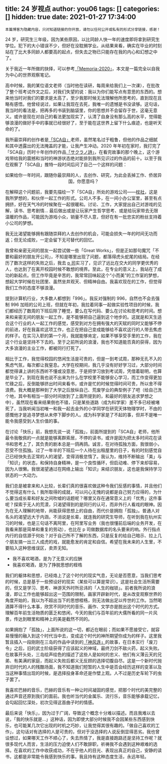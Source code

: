 title: 24 岁视点
author: you06
tags: []
categories: []
hidden: true
date: 2021-01-27 17:34:00
---
    本篇博客为隐藏内容，只对知道链接的你开放，请勿以任何公开或私有的形式分享链接，感谢！

24 岁，研究生三年级，因为某些原因，以比同龄人快一年的速度即将拿到研究生学位。犯下的大小错误不少，但好在没耽搁学业。从结果来看，确实在毕业的时刻站在了比大多同龄人都要高的起点，但失去之物已只能存在我的内心和幻想之中了。

关于我近一年所做的抉择，可以参考[「Memoria-2020」](/2021/01/18/memoria-2020/)，本文是一篇完全以自我为中心的世界观察笔记。

高中时候，我的某位语文老师（当时他在读研，每周来给我们上一次课），在批改了整个班考试作文之后，对我们失望的说：我以为你们能写点有意思的东西的。想来他当时对我们的要求是太高了，至少我那时候无法理解他所思考的，直到现在且略有感悟。他曾经说过，如果让我现在去死，我唯一的遗憾是书没读够。这句话，我当时的看法是，把再多的书装到脑袋里，你的思想并不会留存于世，这毫无意义。或许是现在对自己的看法更加现实了，认清了自身没有那么高的水平，觉得能够浪漫的做好手中的事就已经很好了，至于能在这世界上留下什么痕迹，也是听天命的了。

我所最崇拜的创作者是[「SCA自」](https://bangumi.tv/person/5857)老师，虽然笔名过于粗鲁，但他的作品之细腻和其中透露出的无法掩盖的才能，让我产生冲动。2020 年年初在家时，我打完了「SCA自」历时十年创作的作品[「サクラノ詩」](https://bangumi.tv/subject/22423)，在看完故事的那个晚上，这个游戏带给我的震撼和当时的神游状态绝对能排到我所见识过的作品的前十。以至于我在观察了「SCA自」推特一段时间后问了自己一个这样的问题：

<center>
如果给你一年时间，跟随你最崇拜的人，去创作、研究，为此会丢掉工作、侨居异国，你愿意吗？
</center>

在解释这个问题前，我要先描绘一下「SCA自」所处的游戏公司——[枕社](https://zh.moegirl.org.cn/%E6%9E%95#/media/File:Makura-soft_building.jpg)，这是我所梦想的，和伙伴一起工作的形式。公司人不多，在一间小办公室里，甚至有点拥挤，好在天气冷的时候聚在一起很暖和。讨论、工作，大家提出自己对游戏的见解，读书、思考剧情... 最后做出或是让玩家产生哲学思考、或是给玩家带去无限温暖的作品，可能因为游戏小众，销量不尽人意，但好在有一批忠实的粉丝支持着小公司的梦想。

我无比渴望能够拥有跟随崇拜的人去创作的机会，可能会损失一年的时间无功而返；但无论成败，一定会留下无可替代的回忆。

我曾和亲密无间的朋友一起尝试做一些「Great Works」，但是正如那句魔咒「不要和最好的朋友开公司」，不知是哪里出现了问题，都落得虎头蛇尾的结局。在经历了数次这样的失败之后，我去 [p 司](https://pingcap.com/)实习了，见识了远比在交大的同学更优秀的人，也达到了在离开校园时候不敢想的境界。至此，在专业的意义上，我站在了成功的新起点。但工作毕竟是辛苦的，我常常回味起这个“小而美”的工作室的梦想，想起大学时候在社团里、虽然坐井观天、但精神自由。我喜欢现在的工作，但觉得我们工作的态度不够浪漫。

提到计算机行业，大多数人都想到「996」。我反对强制的 996，自然也不会去强制 996 加班的公司上班，但就在年初，我拉着同事一起做实验性项目的时候，我们都经历了数周的下班后除了睡觉，要么在写代码、要么在讨论和思考的时间。想来和亲密无间的朋友一起工作，是不能够把自己逼到这个地步的。这就是和天生适合这个行业的人一起工作的感觉，感受到对方在拥有强大的天赋的同时又能够不停的前进，好在我喜欢这项工作，也正在把自己变成能够给不喜欢这行的人带去焦虑的样子。在实习入职的第一个月，我就能够肯定，如果不够享受手里的工作，我在这个行业是坚持不下去的。至于之前所说的浪漫，我也不知道能否真的获得，因为大多浪漫的主业工作，都被同行打死了。

相比于工作，我觉得校园的悠闲生活是可贵的，但是一到考试周，那种无孔不入的焦虑气氛，每次都让我窒息。大学在校期间，我几乎没有好好学习过，大部分时间都觉得课上讲的东西听不懂或没意思，于是把学习放到考试周，凭借着聪明，也算是毕业了。到现在我也说不出来为什么在学校里不能够安心学习，而工作变得更加忙碌之后，反倒能够挤出时间来看书，或许是忙的时候觉得时间可贵，所以舍不得浪费。我大概是那种到了大学之后放纵自己、荒废学业的典型例子了吧（给自己洗个地，其中有相当一部分时间放到了上面所提到的，和最好的朋友追求梦想之中），虽然现在看来结果倒也不错，只是某些道路（成为科学家）差不多已经被堵死了，当我听闻当初唯一和我一起去金外的小学同学在研究天体物理学时，不由的感慨他才是追寻梦想从未停下脚步的人。成为科学家是了不起的事，但并不是唯一能令我感受到人生价值的事。

在讨论「快乐」前，我想先说一说「孤独」，前面所提到的「SCA自」老师，他所最令我敬佩的一点就是能够离群索居，不停的读书，或许是因为把太多时间花在读书和思考上了，其负责的剧本总是一鸽再鸽。诚言，在对待孤独方面，我很弱小，忍受不住孤独。过了一年半的下班后一个人待在出租屋里的日子，有的时刻感觉自己已经快失去正常的人的渴望，变得消极怠惰了。我认为，维持不断输出「美」与「知识」的状态，和保持自身精神，是一个良性循环，但启动难、停下来却容易，因为人很懒。我很渴望通过在网络上输出「知识」来结识朋友，这也是我保持学习状态的一大动力。

我们总是被拿来和人比较，长辈们真的很喜欢做这种令我们反感的事情，并且他们不觉得这有什么！我所取得的成就，可以问心无愧的说都是自己努力应得的，为什么要当成长辈和好友之间吹嘘的话题呢？哪里又存在通常意义上的「优秀」这件事呢？探索于无人的荒漠，只渴望得到的是同行的认可，而非外行人看戏的眼神。因为在无人理解的地带，尚能获得思想上的自由，而代价是拥抱「孤独」。普通人对名头的渴望远大于内涵，不消说是长辈，就连我的研究生导师，在听到我在杭州实习的时候，也是三句话不离阿里，在阿里写业务（我也很懂前后端的业务开发，在我看来那是简单和重复的劳动），也比在 p 司做数据库的名头要来的响。外行指点内行的自信源于何处？对于自己所不了解的东西，只是反复的给自己暗示、拉上几个朋友搞一出三人成虎的戏，就能愈发的肯定和自信。希望在我未来的人生里，不要陷入这种思维误区，卖弄无知。

- 我不喜欢喝酒，是为了无意义的应酬
- 我喜欢喝酒，是为了挣脱思想的桎梏

我们的躯体和思想，已经烙上了这个时代的现实气息，无论是否愿意，当我们思考的时候，总是基于一些预设好的现实（某些可以算是常识）。这是社会生活所需要的，但又是学习、思考、神游天外时所忌讳的「人生的枷锁」。前者我所说的浪漫，即让工作也能够超出这一范围的限制，画家开辟新时代，是从改变观察世界的角度开始的，我以为不超出当下的思想桎梏，则无法做出足以传世的工作。当然喝酒算不得什么本事，欣赏不同时代的音乐、画作、文学亦是脱出这个时代的方式。理解百年前生活物质的匮乏和悠闲，今天的我们与百年前的大儒所看的同一片风景，传达到眼里和精神上的美是截然不同的。

如果拥抱了「孤独」，上面所说的这一切，都近在眼前；而如果不愿接受它，就容易慢慢的融入到这个时代当中去，变成这个时代的神所期望你成为的样子。这里我暂且插入一段刚刚在三岛的作品中读到的[「神风连」](https://zh.wikipedia.org/wiki/神風連之亂)的故事，在日本实行「废刀令」之后，旧的武士阶级获得了应该起义的神域，最终刀剑不敌火药，起义失败。在故事开头处，三岛绘声绘色的描述了这些人是如何的忠义、他们有义薄云天的兄弟、有美满的家庭，而起义失败后都义无反顾的选择切腹自尽。这是一个新时代抛弃旧时代的人的残酷场面，我不知道我们短暂的人生中是否会经历这样的变革以及当这种事情出现的时候，是选择投身革命还是作壁上观。人不过是历史车轮下的虫子罢了。

我喜欢巴赫的音乐，巴赫的音乐有一种让时间凝固的感觉，把那个时代的美完整的通过声音还原到我们的面前。我也听当代的金属乐、流行乐，音乐能够承载记忆，会勾起回忆深处，初次见得这首曲子时的情感。

最后来说「快乐」，因为过于广阔，导致这个概念十分难以描述。而且我难以去说，「我的快乐就是...」这种话，因为即使大部分时候我不会因某些东西感到快乐，也可能某几次它出现的时机之巧妙，让我觉得其很有趣的。「做自己喜欢的工作」，这句话对有选择的人是可贵的，但对于没选择的人说反倒显得恶劣。我也曾设想过，如果哪天工作不顺心了，失去热情了，我是直接跑路还是坚持工作呢？就很多现代人而言，生活的压力迫使人们不敢辞职，祈祷我不会遇到这种艰难的选择。在喜欢的工作中收获成功，不在乎他人的目光、表现出真正的自己，安静的读书，这都是非常能令我感到快乐的事。我且持有这种态度生活，永远年轻。
